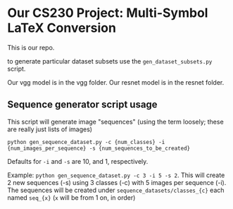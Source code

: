# Our CS230 Project: Multi-Symbol LaTeX Conversion
This is our repo.

to generate particular dataset subsets use the `gen_dataset_subsets.py` script.

Our vgg model is in the vgg folder. Our resnet model is in the resnet folder.

## Sequence generator script usage
This script will generate image "sequences" (using the term loosely; these are really just lists of images)
```
python gen_sequence_dataset.py -c {num_classes} -i {num_images_per_sequence} -s {num_sequences_to_be_created}
```
Defaults for `-i` and `-s` are 10, and 1, respectively.

Example: `python gen_sequence_dataset.py -c 3 -i 5 -s 2`. This will create 2 new sequences (-s) using 3 classes (-c) with 5 images per sequence (-i). The sequences will be created under `sequence_datasets/classes_{c}` each named `seq_{x}` (`x` will be from 1 on, in order)
